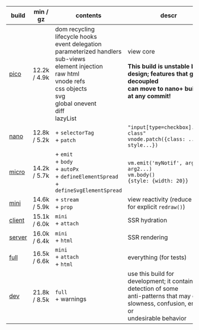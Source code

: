 | build       | min / gz     | contents                                                                                                                                                                                                   | descr                                                                                                                                                |
| ----------- | ------------ | ---------------------------------------------------------------------------------------------------------------------------------------------------------------------------------------------------------- | ---------------------------------------------------------------------------------------------------------------------------------------------------- |
| [pico][1]   | 12.2k / 4.9k | dom recycling<br>lifecycle hooks<br>event delegation<br>parameterized handlers<br>sub-views<br>element injection<br>raw html<br>vnode refs<br>css objects<br>svg<br>global onevent<br>diff<br>lazyList<br> | view core<br><br>**This build is unstable by design; features that get decoupled<br>can move to nano+ builds at any commit!**                        |
| [nano][2]   | 12.8k / 5.2k | + `selectorTag`<br> + `patch`<br>                                                                                                                                                                          | `"input[type=checkbox].some-class"`<br>`vnode.patch({class: ..., style...})`                                                                         |
| [micro][3]  | 14.2k / 5.7k | + `emit`<br> + `body`<br> + `autoPx`<br> + `defineElementSpread`<br> + `defineSvgElementSpread`<br>                                                                                                        | `vm.emit('myNotif', arg1, arg2...)`<br>`vm.body()`<br>`{style: {width: 20}}`                                                                         |
| [mini][4]   | 14.6k / 5.9k | + `stream`<br> + `prop`<br>                                                                                                                                                                                | view reactivity (reduce need for explicit `redraw()`)                                                                                                |
| [client][5] | 15.1k / 6.0k | `mini`<br> + `attach`<br>                                                                                                                                                                                  | SSR hydration                                                                                                                                        |
| [server][6] | 16.0k / 6.4k | `mini`<br> + `html`<br>                                                                                                                                                                                    | SSR rendering                                                                                                                                        |
| [full][7]   | 16.5k / 6.6k | `mini`<br> + `attach`<br> + `html`<br>                                                                                                                                                                     | everything (for tests)                                                                                                                               |
| [dev][8]    | 21.8k / 8.5k | `full`<br> + warnings<br>                                                                                                                                                                                  | use this build for development; it contains detection of some<br>anti-patterns that may cause slowness, confusion, errors or<br>undesirable behavior |

[1]: https://github.com/leeoniya/domvm/blob/3.x-dev/dist/pico/domvm.pico.min.js
[2]: https://github.com/leeoniya/domvm/blob/3.x-dev/dist/nano/domvm.nano.min.js
[3]: https://github.com/leeoniya/domvm/blob/3.x-dev/dist/micro/domvm.micro.min.js
[4]: https://github.com/leeoniya/domvm/blob/3.x-dev/dist/mini/domvm.mini.min.js
[5]: https://github.com/leeoniya/domvm/blob/3.x-dev/dist/client/domvm.client.min.js
[6]: https://github.com/leeoniya/domvm/blob/3.x-dev/dist/server/domvm.server.min.js
[7]: https://github.com/leeoniya/domvm/blob/3.x-dev/dist/full/domvm.full.min.js
[8]: https://github.com/leeoniya/domvm/blob/3.x-dev/dist/dev/domvm.dev.min.js